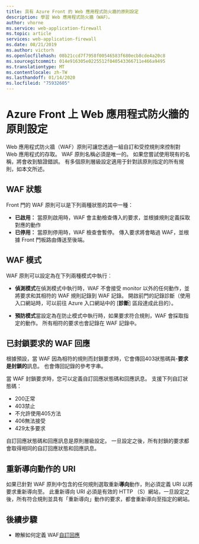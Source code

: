 ```yaml
---
title: 具有 Azure Front 的 Web 應用程式防火牆的原則設定
description: 學習 Web 應用程式防火牆（WAF）。
author: vhorne
ms.service: web-application-firewall
ms.topic: article
services: web-application-firewall
ms.date: 08/21/2019
ms.author: victorh
ms.openlocfilehash: 08b21ccd7f7958f00546583f680ecb8cde4a20c8
ms.sourcegitcommit: 014e916305e0225512f040543366711e466a9495
ms.translationtype: MT
ms.contentlocale: zh-TW
ms.lasthandoff: 01/14/2020
ms.locfileid: "75932605"
---
```

# <a name="policy-settings-for-web-application-firewall-on-azure-front-door"></a>Azure Front 上 Web 應用程式防火牆的原則設定

Web 應用程式防火牆（WAF）原則可讓您透過一組自訂和受控規則來控制對 Web 應用程式的存取。 WAF 原則名稱必須是唯一的。 如果您嘗試使用現有的名稱，將會收到驗證錯誤。 有多個原則層級設定適用于針對該原則指定的所有規則，如本文所述。

## <a name="waf-state"></a>WAF 狀態

Front 門的 WAF 原則可以是下列兩種狀態的其中一種：
- **已啟用：** 當原則啟用時，WAF 會主動檢查傳入的要求，並根據規則定義採取對應的動作
- **已停用：** 當原則停用時，WAF 檢查會暫停。 傳入要求將會略過 WAF，並根據 Front 門板路由傳送至後端。

## <a name="waf-mode"></a>WAF 模式

WAF 原則可以設定為在下列兩種模式中執行︰

- **偵測模式**在偵測模式中執行時，WAF 不會接受 monitor 以外的任何動作，並將要求和其相符的 WAF 規則記錄到 WAF 記錄。 開啟前門的記錄診斷（使用入口網站時，可以前往 Azure 入口網站中的 [**診斷**] 區段達成此目的）。

- **預防模式**當設定為在防止模式中執行時，如果要求符合規則，WAF 會採取指定的動作。 所有相符的要求也會記錄在 WAF 記錄中。

## <a name="waf-response-for-blocked-requests"></a>已封鎖要求的 WAF 回應

根據預設，當 WAF 因為相符的規則而封鎖要求時，它會傳回403狀態碼與-**要求是封鎖的**訊息。 也會傳回記錄的參考字串。

當 WAF 封鎖要求時，您可以定義自訂回應狀態碼和回應訊息。 支援下列自訂狀態碼：

- 200正常
- 403禁止
- 不允許使用405方法
- 406無法接受
- 429太多要求

自訂回應狀態碼和回應訊息是原則層級設定。 一旦設定之後，所有封鎖的要求都會取得相同的自訂回應狀態和回應訊息。

## <a name="uri-for-redirect-action"></a>重新導向動作的 URI

如果已針對 WAF 原則中包含的任何規則選取重新**導向**動作，則必須定義 URI 以將要求重新導向至。 此重新導向 URI 必須是有效的 HTTP （S）網站，一旦設定之後，所有符合規則並具有「重新導向」動作的要求，都會重新導向至指定的網站。


## <a name="next-steps"></a>後續步驟
- 瞭解如何定義 WAF[自訂回應](waf-front-door-configure-custom-response-code.md)
